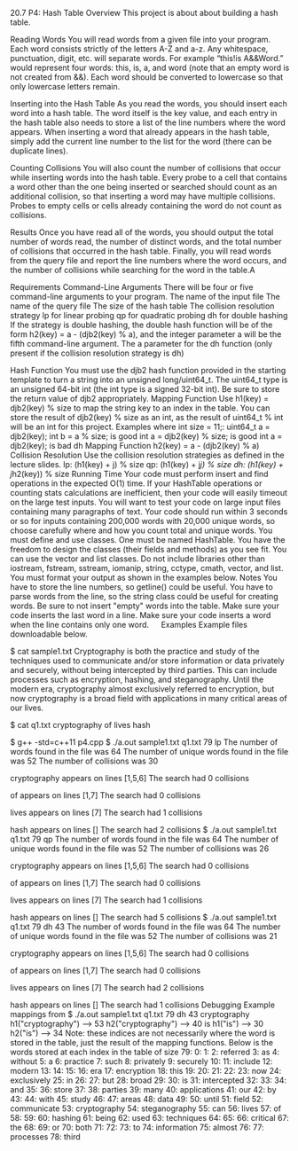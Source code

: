20.7 P4: Hash Table
Overview
This project is about about building a hash table.

Reading Words
You will read words from a given file into your program. Each word consists strictly of the letters A-Z and a-z. Any whitespace, punctuation, digit, etc. will separate words. For example “this!is A&&Word.” would represent four words: this, is, a, and word (note that an empty word is not created from &&). Each word should be converted to lowercase so that only lowercase letters remain.

Inserting into the Hash Table
As you read the words, you should insert each word into a hash table. The word itself is the key value, and each entry in the hash table also needs to store a list of the line numbers where the word appears. When inserting a word that already appears in the hash table, simply add the current line number to the list for the word (there can be duplicate lines).

Counting Collisions
You will also count the number of collisions that occur while inserting words into the hash table. Every probe to a cell that contains a word other than the one being inserted or searched should count as an additional collision, so that inserting a word may have multiple collisions. Probes to empty cells or cells already containing the word do not count as collisions.

Results
Once you have read all of the words, you should output the total number of words read, the number of distinct words, and the total number of collisions that occurred in the hash table. Finally, you will read words from the query file and report the line numbers where the word occurs, and the number of collisions while searching for the word in the table.A

Requirements
Command-Line Arguments
There will be four or five command-line arguments to your program.
The name of the input file
The name of the query file
The size of the hash table
The collision resolution strategy
lp for linear probing
qp for quadratic probing
dh for double hashing
If the strategy is double hashing, the double hash function will be of the form h2(key) = a - (djb2(key) % a), and the integer parameter a will be the fifth command-line argument.
The a parameter for the dh function (only present if the collision resolution strategy is dh)

Hash Function
You must use the djb2 hash function provided in the starting template to turn a string into an unsigned long/uint64_t.
The uint64_t type is an unsigned 64-bit int (the int type is a signed 32-bit int). Be sure to store the return value of djb2 appropriately.
Mapping Function
Use h1(key) = djb2(key) % size to map the string key to an index in the table.
You can store the result of djb2(key) % size as an int, as the result of uint64_t % int will be an int for this project.
Examples where int size = 11;:
uint64_t a = djb2(key); int b = a % size; is good
int a = djb2(key) % size; is good
int a = djb2(key); is bad
dh Mapping Function
h2(key) = a - (djb2(key) % a)
Collision Resolution
Use the collision resolution strategies as defined in the lecture slides.
lp: (h1(key) + j) % size
qp: (h1(key) + j*j) % size
dh: (h1(key) + j*h2(key)) % size
Running Time
Your code must perform insert and find operations in the expected O(1) time.
If your HashTable operations or counting stats calculations are inefficient, then your code will easily timeout on the large test inputs.
You will want to test your code on large input files containing many paragraphs of text. Your code should run within 3 seconds or so for inputs containing 200,000 words with 20,000 unique words, so choose carefully where and how you count total and unique words.
You must define and use classes. One must be named HashTable.
You have the freedom to design the classes (their fields and methods) as you see fit.
You can use the vector and list classes.
Do not include libraries other than iostream, fstream, sstream, iomanip, string, cctype, cmath, vector, and list.
You must format your output as shown in the examples below.
Notes
You have to store the line numbers, so getline() could be useful.
You have to parse words from the line, so the string class could be useful for creating words.
Be sure to not insert "empty" words into the table.
Make sure your code inserts the last word in a line.
Make sure your code inserts a word when the line contains only one word.  
Examples
Example files downloadable below.

$ cat sample1.txt
Cryptography is both the practice and study of the techniques used
to communicate and/or store information or data privately and
securely, without being intercepted by third parties. This can include
processes such as encryption, hashing, and steganography. Until the
modern era, cryptography almost exclusively referred to encryption, but
now cryptography is a broad field with applications in many critical
areas of our lives.

$ cat q1.txt
cryptography
of
lives
hash

$ g++ -std=c++11 p4.cpp
$ ./a.out sample1.txt q1.txt 79 lp
The number of words found in the file was 64
The number of unique words found in the file was 52
The number of collisions was 30

cryptography appears on lines [1,5,6]
The search had 0 collisions

of appears on lines [1,7]
The search had 0 collisions

lives appears on lines [7]
The search had 1 collisions

hash appears on lines []
The search had 2 collisions
$ ./a.out sample1.txt q1.txt 79 qp
The number of words found in the file was 64
The number of unique words found in the file was 52
The number of collisions was 26

cryptography appears on lines [1,5,6]
The search had 0 collisions

of appears on lines [1,7]
The search had 0 collisions

lives appears on lines [7]
The search had 1 collisions

hash appears on lines []
The search had 5 collisions
$ ./a.out sample1.txt q1.txt 79 dh 43
The number of words found in the file was 64
The number of unique words found in the file was 52
The number of collisions was 21

cryptography appears on lines [1,5,6]
The search had 0 collisions

of appears on lines [1,7]
The search had 0 collisions

lives appears on lines [7]
The search had 2 collisions

hash appears on lines []
The search had 1 collisions
Debugging
Example mappings from $ ./a.out sample1.txt q1.txt 79 dh 43
cryptography
h1("cryptography") --> 53
h2("cryptography") --> 40
is
h1("is") --> 30
h2("is") --> 34
Note: these indices are not necessarily where the word is stored in the table, just the result of the mapping functions.
Below is the words stored at each index in the table of size 79:
0: 
1: 
2: referred
3: as
4: without
5: a
6: practice
7: such
8: privately
9: securely
10: 
11: include
12: modern
13: 
14: 
15: 
16: era
17: encryption
18: this
19: 
20: 
21: 
22: 
23: now
24: exclusively
25: in
26: 
27: but
28: broad
29: 
30: is
31: intercepted
32: 
33: 
34: and
35: 
36: store
37: 
38: parties
39: many
40: applications
41: our
42: by
43: 
44: with
45: study
46: 
47: areas
48: data
49: 
50: until
51: field
52: communicate
53: cryptography
54: steganography
55: can
56: lives
57: of
58: 
59: 
60: hashing
61: being
62: used
63: techniques
64: 
65: 
66: critical
67: the
68: 
69: or
70: both
71: 
72: 
73: to
74: information
75: almost
76: 
77: processes
78: third

